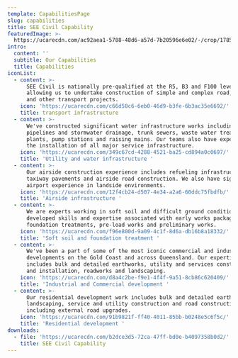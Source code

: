 ```yaml
---
template: CapabilitiesPage
slug: capabilities
title: SEE Civil Capability
featuredImage: >-
  https://ucarecdn.com/ac92aea1-5788-48d6-a57d-7b20596e6e02/-/crop/1785x635/0,353/-/preview/
intro:
  content: ''
  subtitle: Our Capabilities
  title: Capabilities
iconList:
  - content: >-
      SEE Civil is nationally pre-qualified at the R5, B3 and F100 levels
      allowing us to undertake construction of simple and complex road, bridge
      and other transport projects.
    icon: 'https://ucarecdn.com/c66d58c6-6eb0-46d9-b3fe-6b3ac35e6692/'
    title: transport infrastructure
  - content: >-
      We've constructed significant water infrastructure works including
      pipelines and stormwater drainage, trunk sewers, waste water treatment
      plants, pump stations and raising mains. Our teams also have experience in
      the installation of all major service infrastructure.
    icon: 'https://ucarecdn.com/349c67cd-4288-4521-ba25-cd894a0c0697/'
    title: 'Utility and water infrastructure '
  - content: >-
      Our airside construction experience includes refueling infrastructure,
      taxiway pavements and airside road construction. We also have significant
      airport experience in landside environments.
    icon: 'https://ucarecdn.com/12f4cb24-d507-4e34-a2a6-60ddc75fbdfb/'
    title: 'Airside infrastructure '
  - content: >-
      We are experts working in soft soil and difficult ground conditions. We've
      developed skills and expertise associated with early works packages,
      foundation treatments, pre-load works and preliminary works.
    icon: 'https://ucarecdn.com/f96e800d-9a09-4c1f-8d6a-db16b8a18332/'
    title: 'Soft soil and foundation treatment '
  - content: >-
      We've been a part of some of the most iconic commercial and industrial
      developments on the Gold Coast and across Queensland. Our expertise
      includes bulk and detailed earthworks, utility and services construction
      and installation, roadworks and landscaping.
    icon: 'https://ucarecdn.com/d8a4c2be-f9e1-4f4f-9a51-8cb86c620409/'
    title: 'Industrial and Commercial development '
  - content: >-
      Our residential development work includes bulk and detailed earthworks,
      landscaping, service and utility construction and road construction,
      including external road upgrades.
    icon: 'https://ucarecdn.com/91b9821f-ff40-4011-85bb-b0248e5c6f5c/'
    title: 'Residential development '
downloads:
  - file: 'https://ucarecdn.com/b2dce3d5-72ca-47ff-bd0e-b4097358b0d2/'
    title: SEE Civil Capability
---
```


